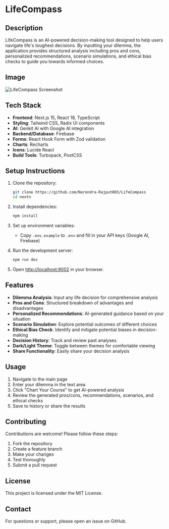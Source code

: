 # LifeCompass

## Description

LifeCompass is an AI-powered decision-making tool designed to help users navigate life's toughest decisions. By inputting your dilemma, the application provides structured analysis including pros and cons, personalized recommendations, scenario simulations, and ethical bias checks to guide you towards informed choices.

## Image

![LifeCompass Screenshot](https://res.cloudinary.com/ddz20cb8v/image/upload/v1757767951/Screenshot_2025-09-13_182032_bpw84u.png)

## Tech Stack

- **Frontend**: Next.js 15, React 18, TypeScript
- **Styling**: Tailwind CSS, Radix UI components
- **AI**: Genkit AI with Google AI integration
- **Backend/Database**: Firebase
- **Forms**: React Hook Form with Zod validation
- **Charts**: Recharts
- **Icons**: Lucide React
- **Build Tools**: Turbopack, PostCSS

## Setup Instructions

1. Clone the repository:
   ```bash
   git clone https://github.com/Narendra-Rajput003/LifeCompass
   cd nextn
   ```

2. Install dependencies:
   ```bash
   npm install
   ```

3. Set up environment variables:
   - Copy `.env.example` to `.env` and fill in your API keys (Google AI, Firebase)

4. Run the development server:
   ```bash
   npm run dev
   ```

5. Open [http://localhost:9002](http://localhost:9002) in your browser.

## Features

- **Dilemma Analysis**: Input any life decision for comprehensive analysis
- **Pros and Cons**: Structured breakdown of advantages and disadvantages
- **Personalized Recommendations**: AI-generated guidance based on your situation
- **Scenario Simulation**: Explore potential outcomes of different choices
- **Ethical Bias Check**: Identify and mitigate potential biases in decision-making
- **Decision History**: Track and review past analyses
- **Dark/Light Theme**: Toggle between themes for comfortable viewing
- **Share Functionality**: Easily share your decision analysis

## Usage

1. Navigate to the main page
2. Enter your dilemma in the text area
3. Click "Chart Your Course" to get AI-powered analysis
4. Review the generated pros/cons, recommendations, scenarios, and ethical checks
5. Save to history or share the results

## Contributing

Contributions are welcome! Please follow these steps:

1. Fork the repository
2. Create a feature branch
3. Make your changes
4. Test thoroughly
5. Submit a pull request

## License

This project is licensed under the MIT License.

## Contact

For questions or support, please open an issue on GitHub.